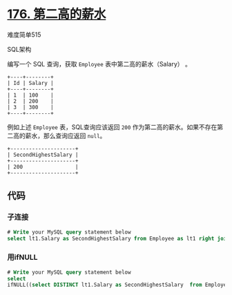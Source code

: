 # [176. 第二高的薪水](https://leetcode-cn.com/problems/second-highest-salary/)

难度简单515

SQL架构

编写一个 SQL 查询，获取 `Employee` 表中第二高的薪水（Salary） 。

```
+----+--------+
| Id | Salary |
+----+--------+
| 1  | 100    |
| 2  | 200    |
| 3  | 300    |
+----+--------+
```

例如上述 `Employee` 表，SQL查询应该返回 `200` 作为第二高的薪水。如果不存在第二高的薪水，那么查询应返回 `null`。

```
+---------------------+
| SecondHighestSalary |
+---------------------+
| 200                 |
+---------------------+
```

## 代码

### 子连接

```sql
# Write your MySQL query statement below
select lt1.Salary as SecondHighestSalary from Employee as lt1 right join Employee as lt2 on lt1.Salary < lt2.Salary  order by  SecondHighestSalary desc limit 1
```

### 用ifNULL

```sql
# Write your MySQL query statement below
select  
ifNULL((select DISTINCT lt1.Salary as SecondHighestSalary  from Employee as lt1 order by lt1.Salary desc limit 1 offset 1), NULL) as SecondHighestSalary
```

